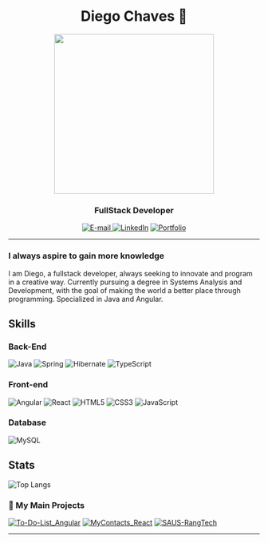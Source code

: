 <h1 align="center">
  Diego Chaves 🚀
</h1>

<div align="center">
  <img height="320em" src="https://steamuserimages-a.akamaihd.net/ugc/2039616629970902898/9A3113C3061323C5AF064A7AC8722897D86518E2/?imw=637&imh=358&ima=fit&impolicy=Letterbox&imcolor=%23000000&letterbox=true">
</div>

<h3 align="center">
  FullStack Developer
</h3>

<div align="center">
<p>
<a href="mailto:diegoaraujo200570@gmail.com">
<img src="https://img.shields.io/badge/-gmail-020114?style=for-the-badge&amp;logo=gmail&amp;logoColor=EBD03E&amp;color:FFF" alt="E-mail">
</a>
<a href="https://www.linkedin.com/in/diegochavesaraujo/"><img src="https://img.shields.io/badge/-LinkedIn-020114?style=for-the-badge&amp;logo=linkedin&amp;logoColor=EBD03E&amp;color:FFF" alt="LinkedIn"></a>
<a href="https://diego-chaves-portfolio.vercel.app/"><img src="https://img.shields.io/badge/-🚀 Portfolio-020114?style=for-the-badge&amp;logo=&amp;logoColor=EBD03E&amp;color:FFF" alt="Portfolio"></a></p>
</div>

---

### I always aspire to gain more knowledge

I am Diego, a fullstack developer, always seeking to innovate and program in a creative way. Currently pursuing a degree in Systems Analysis and Development, with the goal of making the world a better place through programming. Specialized in Java and Angular.

## Skills

### Back-End

![Java](https://img.shields.io/badge/Java-000?style=for-the-badge&logo=java)
![Spring](https://img.shields.io/badge/Spring-000?style=for-the-badge&logo=Spring&logoColor=19c27d)
![Hibernate](https://img.shields.io/badge/Hibernate-000?style=for-the-badge&logo=Hibernate&logoColor=71ad6d)
![TypeScript](https://img.shields.io/badge/TypeScript-000?style=for-the-badge&logo=typescript)

### Front-end

![Angular](https://img.shields.io/badge/Angular-000?style=for-the-badge&logo=angular&logoColor=C3002F)
![React](https://img.shields.io/badge/React-000?style=for-the-badge&logo=react)
![HTML5](https://img.shields.io/badge/HTML-000?style=for-the-badge&logo=html5&logoColor=30A3DC)
![CSS3](https://img.shields.io/badge/CSS3-000?style=for-the-badge&logo=css3&logoColor=E94D5F)
![JavaScript](https://img.shields.io/badge/JavaScript-000?style=for-the-badge&logo=javascript&logoColor=f0dc55)

### Database

![MySQL](https://img.shields.io/badge/MySQL-000?logo=mysql&style=for-the-badge)

## Stats

![Top Langs](https://github-readme-stats-git-masterrstaa-rickstaa.vercel.app/api/top-langs/?username=Dieg0Ch4ves&layout=compact&bg_color=000&border_color=30A3DC&title_color=E94D5F&text_color=FFF)

### 📌 My Main Projects

[![To-Do-List_Angular](https://github-readme-stats.vercel.app/api/pin/?username=Dieg0Ch4ves&repo=Projeto-To-Do-List_Angular&bg_color=000&border_color=30A3DC&show_icons=true&icon_color=30A3DC&title_color=E94D5F&text_color=FFF)](https://github.com/Dieg0Ch4ves/Projeto-To-Do-List_Angular)
[![MyContacts_React](https://github-readme-stats.vercel.app/api/pin/?username=Dieg0Ch4ves&repo=Projeto-MyContacts_React&bg_color=000&border_color=30A3DC&show_icons=true&icon_color=30A3DC&title_color=E94D5F&text_color=FFF)](https://github.com/Dieg0Ch4ves/Projeto-MyContacts_React)
[![SAUS-RangTech](https://github-readme-stats.vercel.app/api/pin/?username=Dieg0Ch4ves&repo=SAUS-RangTech&bg_color=000&border_color=30A3DC&show_icons=true&icon_color=30A3DC&title_color=E94D5F&text_color=FFF)](https://github.com/Dieg0Ch4ves/SAUS-RangTech)

---
